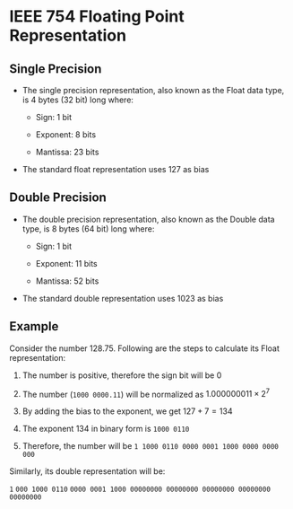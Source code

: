 # IEEE 754 Floating Point Representation

## Single Precision

- The single precision representation, also known as the Float data type, is 4
bytes (32 bit) long where:

  - Sign: 1 bit

  - Exponent: 8 bits

  - Mantissa: 23 bits

- The standard float representation uses $127$ as bias

## Double Precision

- The double precision representation, also known as the Double data type, is 8
bytes (64 bit) long where:

  - Sign: 1 bit

  - Exponent: 11 bits

  - Mantissa: 52 bits

- The standard double representation uses $1023$ as bias

## Example

Consider the number $128.75$. Following are the steps to calculate its Float
representation:

1. The number is positive, therefore the sign bit will be $0$

2. The number (`1000 0000.11`) will be normalized as $1.0000 0001 1 \times{2^7}$

3. By adding the bias to the exponent, we get $127 + 7 = 134$

4. The exponent $134$ in binary form is `1000 0110`

5. Therefore, the number will be `1 1000 0110 0000 0001 1000 0000 0000 000`

Similarly, its double representation will be:

`1` `000 1000 0110` `0000 0001 1000 00000000 00000000 00000000 00000000 00000000`
